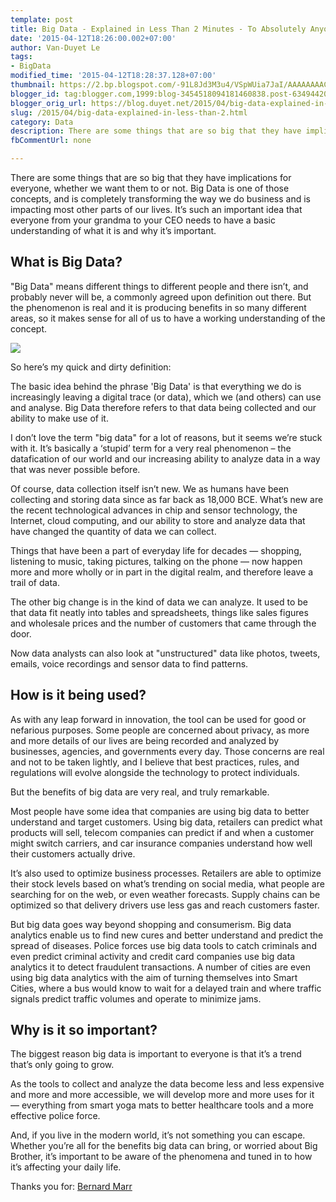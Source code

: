 ```yaml
---
template: post
title: Big Data - Explained in Less Than 2 Minutes - To Absolutely Anyone
date: '2015-04-12T18:26:00.002+07:00'
author: Van-Duyet Le
tags:
- BigData
modified_time: '2015-04-12T18:28:37.128+07:00'
thumbnail: https://2.bp.blogspot.com/-91L8Jd3M3u4/VSpWUia7JaI/AAAAAAAACQY/LcrkDeteKiA/s1600/AAEAAQAAAAAAAAMxAAAAJDk1ZTU1YTg0LWU0ZGQtNDRiYi1iM2UxLWNmY2FhYjhiMzgxMQ.jpg
blogger_id: tag:blogger.com,1999:blog-3454518094181460838.post-6349442069673071870
blogger_orig_url: https://blog.duyet.net/2015/04/big-data-explained-in-less-than-2.html
slug: /2015/04/big-data-explained-in-less-than-2.html
category: Data
description: There are some things that are so big that they have implications for everyone, whether we want them to or not. Big Data is one of those concepts, and is completely transforming the way we do business and is impacting most other parts of our lives.
fbCommentUrl: none

---
```


There are some things that are so big that they have implications for everyone, whether we want them to or not. Big Data is one of those concepts, and is completely transforming the way we do business and is impacting most other parts of our lives.
It’s such an important idea that everyone from your grandma to your CEO needs to have a basic understanding of what it is and why it’s important.

## What is Big Data? ##
"Big Data" means different things to different people and there isn’t, and probably never will be, a commonly agreed upon definition out there. But the phenomenon is real and it is producing benefits in so many different areas, so it makes sense for all of us to have a working understanding of the concept.

![](https://2.bp.blogspot.com/-91L8Jd3M3u4/VSpWUia7JaI/AAAAAAAACQY/LcrkDeteKiA/s1600/AAEAAQAAAAAAAAMxAAAAJDk1ZTU1YTg0LWU0ZGQtNDRiYi1iM2UxLWNmY2FhYjhiMzgxMQ.jpg)

So here’s my quick and dirty definition:

The basic idea behind the phrase 'Big Data' is that everything we do is increasingly leaving a digital trace (or data), which we (and others) can use and analyse. Big Data therefore refers to that data being collected and our ability to make use of it.

I don’t love the term "big data" for a lot of reasons, but it seems we’re stuck with it. It’s basically a ‘stupid’ term for a very real phenomenon – the datafication of our world and our increasing ability to analyze data in a way that was never possible before.

Of course, data collection itself isn’t new. We as humans have been collecting and storing data since as far back as 18,000 BCE. What’s new are the recent technological advances in chip and sensor technology, the Internet, cloud computing, and our ability to store and analyze data that have changed the quantity of data we can collect.

Things that have been a part of everyday life for decades — shopping, listening to music, taking pictures, talking on the phone — now happen more and more wholly or in part in the digital realm, and therefore leave a trail of data.

The other big change is in the kind of data we can analyze. It used to be that data fit neatly into tables and spreadsheets, things like sales figures and wholesale prices and the number of customers that came through the door.

Now data analysts can also look at "unstructured" data like photos, tweets, emails, voice recordings and sensor data to find patterns.

## How is it being used? ##
As with any leap forward in innovation, the tool can be used for good or nefarious purposes. Some people are concerned about privacy, as more and more details of our lives are being recorded and analyzed by businesses, agencies, and governments every day. Those concerns are real and not to be taken lightly, and I believe that best practices, rules, and regulations will evolve alongside the technology to protect individuals.

But the benefits of big data are very real, and truly remarkable.

Most people have some idea that companies are using big data to better understand and target customers. Using big data, retailers can predict what products will sell, telecom companies can predict if and when a customer might switch carriers, and car insurance companies understand how well their customers actually drive.

It’s also used to optimize business processes. Retailers are able to optimize their stock levels based on what’s trending on social media, what people are searching for on the web, or even weather forecasts. Supply chains can be optimized so that delivery drivers use less gas and reach customers faster.

But big data goes way beyond shopping and consumerism. Big data analytics enable us to find new cures and better understand and predict the spread of diseases. Police forces use big data tools to catch criminals and even predict criminal activity and credit card companies use big data analytics it to detect fraudulent transactions. A number of cities are even using big data analytics with the aim of turning themselves into Smart Cities, where a bus would know to wait for a delayed train and where traffic signals predict traffic volumes and operate to minimize jams.

## Why is it so important? ##
The biggest reason big data is important to everyone is that it’s a trend that’s only going to grow.

As the tools to collect and analyze the data become less and less expensive and more and more accessible, we will develop more and more uses for it — everything from smart yoga mats to better healthcare tools and a more effective police force.

And, if you live in the modern world, it’s not something you can escape. Whether you’re all for the benefits big data can bring, or worried about Big Brother, it’s important to be aware of the phenomena and tuned in to how it’s affecting your daily life.

Thanks you for: [Bernard Marr](https://www.linkedin.com/in/bernardmarr?trk=pulse-det-athr_prof-art_ftr)
